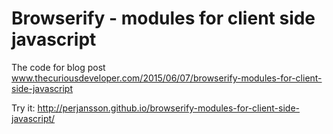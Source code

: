 # Browserify - modules for client side javascript

The code for blog post www.thecuriousdeveloper.com/2015/06/07/browserify-modules-for-client-side-javascript

Try it: http://perjansson.github.io/browserify-modules-for-client-side-javascript/
